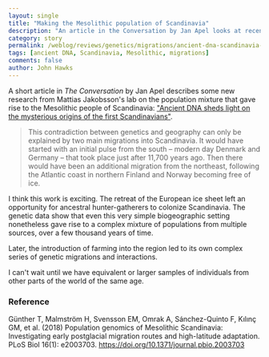```yaml
---
layout: single
title: "Making the Mesolithic population of Scandinavia"
description: "An article in the Conversation by Jan Apel looks at recent ancient DNA work on Mesolithic hunter-gatherers."
category: story
permalink: /weblog/reviews/genetics/migrations/ancient-dna-scandinavia-2018.html
tags: [ancient DNA, Scandinavia, Mesolithic, migrations]
comments: false
author: John Hawks
---
```




A short article in <em>The Conversation</em> by Jan Apel describes some new research from Mattias Jakobsson's lab on the population mixture that gave rise to the Mesolithic people of Scandinavia: <a href="https://theconversation.com/ancient-dna-sheds-light-on-the-mysterious-origins-of-the-first-scandinavians-89703">"Ancient DNA sheds light on the mysterious origins of the first Scandinavians"</a>.

<blockquote>This contradiction between genetics and geography can only be explained by two main migrations into Scandinavia. It would have started with an initial pulse from the south – modern day Denmark and Germany – that took place just after 11,700 years ago. Then there would have been an additional migration from the northeast, following the Atlantic coast in northern Finland and Norway becoming free of ice.</blockquote>

I think this work is exciting. The retreat of the European ice sheet left an opportunity for ancestral hunter-gatherers to colonize Scandinavia. The genetic data show that even this very simple biogeographic setting nonetheless gave rise to a complex mixture of populations from multiple sources, over a few thousand years of time.

Later, the introduction of farming into the region led to its own complex series of genetic migrations and interactions.

I can't wait until we have equivalent or larger samples of individuals from other parts of the world of the same age.


### Reference

<p class="cite">Günther T, Malmström H, Svensson EM, Omrak A, Sánchez-Quinto F, Kılınç GM, et al. (2018) Population genomics of Mesolithic Scandinavia: Investigating early postglacial migration routes and high-latitude adaptation. PLoS Biol 16(1): e2003703. <a href="https://doi.org/10.1371/journal.pbio.2003703">https://doi.org/10.1371/journal.pbio.2003703</a></p>
